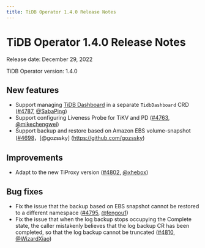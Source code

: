 ```yaml
---
title: TiDB Operator 1.4.0 Release Notes
---
```


# TiDB Operator 1.4.0 Release Notes

Release date: December 29, 2022

TiDB Operator version: 1.4.0

## New features

- Support managing [TiDB Dashboard](https://github.com/pingcap/tidb-dashboard) in a separate `TidbDashboard` CRD ([#4787](https://github.com/pingcap/tidb-operator/pull/4787), [@SabaPing](https://github.com/SabaPing))
- Support configuring Liveness Probe for TiKV and PD ([#4763](https://github.com/pingcap/tidb-operator/pull/4763), [@mikechengwei](https://github.com/mikechengwei))
- Support backup and restore based on Amazon EBS volume-snapshot ([#4698](https://github.com/pingcap/tidb-operator/pull/4698)，[@gozssky] (https://github.com/gozssky)
## Improvements

- Adapt to the new TiProxy version ([#4802](https://github.com/pingcap/tidb-operator/pull/4802), [@xhebox](https://github.com/xhebox))

## Bug fixes

- Fix the issue that the backup based on EBS snapshot cannot be restored to a different namespace ([#4795](https://github.com/pingcap/tidb-operator/pull/4795), [@fengou1](https://github.com/fengou1))
- Fix the issue that when the log backup stops occupying the Complete state, the caller mistakenly believes that the log backup CR has been completed, so that the log backup cannot be truncated ([#4810](https://github.com/pingcap/tidb-operator/pull/4810), [@WizardXiao](https://github.com/WizardXiao))
